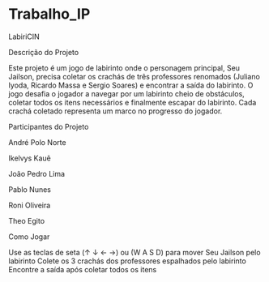 # Trabalho_IP
LabiriCIN

Descrição do Projeto

Este projeto é um jogo de labirinto onde o personagem principal, Seu Jailson, precisa coletar os crachás de três professores renomados (Juliano Iyoda, Ricardo Massa e Sergio Soares) e encontrar a saída do labirinto.
O jogo desafia o jogador a navegar por um labirinto cheio de obstáculos, coletar todos os itens necessários e finalmente escapar do labirinto. Cada crachá coletado representa um marco no progresso do jogador.

Participantes do Projeto

André Polo Norte

Ikelvys Kauê

João Pedro Lima

Pablo Nunes

Roni Oliveira

Theo Egito

Como Jogar

Use as teclas de seta (↑ ↓ ← →) ou (W A S D) para mover Seu Jailson pelo labirinto
Colete os 3 crachás dos professores espalhados pelo labirinto
Encontre a saída após coletar todos os itens
